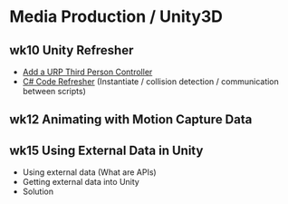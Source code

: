# Media Production / Unity3D

## wk10 Unity Refresher

 - [Add a URP Third Person Controller](https://uwetom.github.io/media-production-worksheets/wk10-unity-refresher/) 
 - [C# Code Refresher](https://uwetom.github.io/media-production-worksheets/wk10-unity-refresher/code-refresher.html) (Instantiate / collision detection / communication between scripts)
 
## wk12 Animating with Motion Capture Data


## wk15 Using External Data in Unity

 - Using external data (What are APIs)
 - Getting external data into Unity
 - Solution

<!--stackedit_data:
eyJoaXN0b3J5IjpbLTQwNjE4Nzc5MywtMTEyNzE4OTY5Nl19
-->